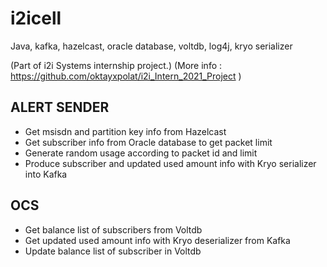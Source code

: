 # i2icell    
Java, kafka, hazelcast, oracle database, voltdb, log4j, kryo serializer

(Part of i2i Systems internship project.)
(More info : https://github.com/oktayxpolat/i2i_Intern_2021_Project )



## ALERT SENDER
* Get msisdn and partition key info from Hazelcast
* Get subscriber info from Oracle database to get packet limit
* Generate random usage according to packet id and limit
* Produce subscriber and updated used amount info with Kryo serializer into Kafka


## OCS
* Get balance list of subscribers from Voltdb
* Get updated used amount info with Kryo deserializer from Kafka
* Update balance list of subscriber in Voltdb
